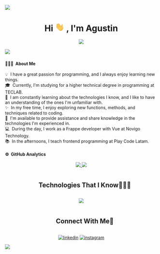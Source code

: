 <img src="https://user-images.githubusercontent.com/73097560/115834477-dbab4500-a447-11eb-908a-139a6edaec5c.gif">

<div id="user-content-toc">
<h1 align="center">Hi 
  <img src="https://raw.githubusercontent.com/ABSphreak/ABSphreak/master/gifs/Hi.gif" alt="Hi.gif" width="30">
  , I'm Agustin
</h1>
</div>


<p align="center">
  <a href="https://github.com/AgustinGonzalez1"><img src="https://readme-typing-svg.herokuapp.com?font=Rubik&color=c913de&size=25&center=true&vCenter=true&width=600&height=100&duration=1500&pause=1000&random=true&lines=JavaScript;TypeScript;React;MongoDB;PostgreSQL;MySQL;Astro;NextJS;Python;Django;"></a>
</p>

<img src="https://user-images.githubusercontent.com/73097560/115834477-dbab4500-a447-11eb-908a-139a6edaec5c.gif">

#### 👨🏻‍💻 &nbsp;About Me

💡 &nbsp;I have a great passion for programming, and I always enjoy learning new things.\
🎓 &nbsp;Currently, I'm studying for a higher technical degree in programming at TECLAB.\
🌱 &nbsp;I am constantly learning about the technologies I know, and I like to have an understanding of the ones I'm unfamiliar with.\
✨ &nbsp;In my free time, I enjoy exploring new functions, methods, and techniques related to coding.\
💬 &nbsp;I'm available to provide assistance and share knowledge in the technologies I'm experienced in.\
💻 &nbsp;During the day, I work as a Frappe developer with Vue at Novigo Technology.\
📚 &nbsp;In the afternoons, I teach frontend programming at Play Code Latam.

#### ⚙️ &nbsp;GitHub Analytics

<p align="center">
<a href="https://github.com/AgustinGonzalez1">
  <img height="180em" src="https://github-readme-stats-eight-theta.vercel.app/api?username=AgustinGonzalez1&show_icons=true&theme=radical&include_all_commits=true&count_private=true&title_color=c913de"/>
  <img height="180em" src="https://github-readme-stats-eight-theta.vercel.app/api/top-langs/?username=AgustinGonzalez1&layout=compact&langs_count=6&theme=radical&title_color=c913de"/>
</a>
</p>

<div id="user-content-toc">
  <ul align="center">
    <summary><h2 style="display: inline-block">Technologies That I Know👨🏻‍💻</h2></summary>
  </ul>
</div>
<!--tech stack icons-->
<p align="center">
  <a href="https://skillicons.dev">
    <img src="https://skillicons.dev/icons?i=html,css,bootstrap,tailwind,sass,git,javascript,firebase,react,figma,ts,vscode,postman,nodejs,mongodb,expressjs,nextjs,netlify,vite,python,django,astro,vue&perline=11" />
  </a>
</p>

<div id="user-content-toc">
  <ul align="center">
    <summary><h2 style="display: inline-block">Connect With Me🤝</h2></summary>
  </ul>
</div>

<!--icons and links-->
<p align="center">
<a href="https://www.linkedin.com/in/ricardoagustingonzalez/" target="_blank"><img align="center" src="https://user-images.githubusercontent.com/88904952/234979284-68c11d7f-1acc-4f0c-ac78-044e1037d7b0.png" alt="linkedin" height="50" width="50" /></a>
<a href="https://www.instagram.com/agus.devv/" target="_blank"><img align="center" src="https://user-images.githubusercontent.com/88904952/234981169-2dd1e58f-4b7e-468c-8213-034ba62156c3.png" alt="instagram" height="50" width="50" /></a>
</p>

<img src="https://user-images.githubusercontent.com/73097560/115834477-dbab4500-a447-11eb-908a-139a6edaec5c.gif">
